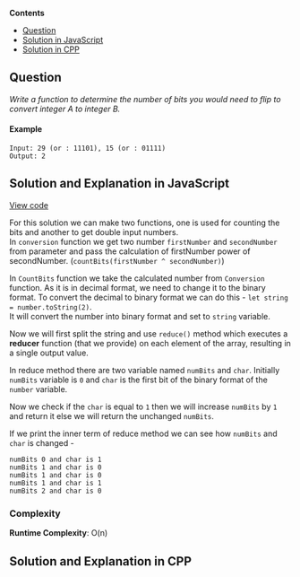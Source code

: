 **Contents**

- [Question](#question)
- [Solution in JavaScript](#solution-and-explanation-in-javascript)
- [Solution in CPP](#solution-and-explanation-in-cpp)

## Question
*Write a function to determine the number of bits you would need to flip to convert integer A to integer B.*
#### Example
```
Input: 29 (or : 11101), 15 (or : 01111)
Output: 2 
```

## Solution and Explanation in JavaScript

[View code](/Bit%20Manipulations/Conversion/Conversion.js)

For this solution we can make two functions, one is used for counting the bits and another to get double input numbers. <br>
In `conversion` function we get two number `firstNumber` and `secondNumber` from parameter and pass the calculation of firstNumber power of secondNumber. (`countBits(firstNumber ^ secondNumber)`) <br>

In `CountBits` function we take the calculated number from `Conversion` function. As it is in decimal format, we need to change it to the binary format. To convert the decimal to binary format we can do this -
`let string = number.toString(2)`. <br> It will convert the number into binary format and set to `string` variable. <br>

Now we will first split the string and use `reduce()` method which executes a **reducer** function (that we provide) on each element of the array, resulting in a single output value. <br>

In reduce method there are two variable named `numBits` and `char`. Initially `numBits` variable is `0` and `char` is the first bit of the binary format of the `number` variable. <br>

Now we check if the `char` is equal to `1` then we will increase `numBits` by `1` and return it else we will return the unchanged `numBits`. <br>

If we print the inner term of reduce method we can see how `numBits` and `char` is changed - 
```
numBits 0 and char is 1
numBits 1 and char is 0
numBits 1 and char is 0
numBits 1 and char is 1
numBits 2 and char is 0
```

### Complexity
**Runtime Complexity**: O(n)

## Solution and Explanation in CPP